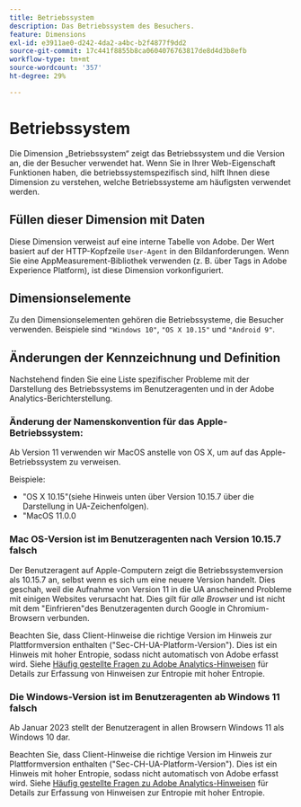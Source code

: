 ```yaml
---
title: Betriebssystem
description: Das Betriebssystem des Besuchers.
feature: Dimensions
exl-id: e3911ae0-d242-4da2-a4bc-b2f4877f9dd2
source-git-commit: 17c441f8855b8ca0604076763817de8d4d3b8efb
workflow-type: tm+mt
source-wordcount: '357'
ht-degree: 29%

---
```


# Betriebssystem

Die Dimension „Betriebssystem“ zeigt das Betriebssystem und die Version an, die der Besucher verwendet hat. Wenn Sie in Ihrer Web-Eigenschaft Funktionen haben, die betriebssystemspezifisch sind, hilft Ihnen diese Dimension zu verstehen, welche Betriebssysteme am häufigsten verwendet werden.

## Füllen dieser Dimension mit Daten

Diese Dimension verweist auf eine interne Tabelle von Adobe. Der Wert basiert auf der HTTP-Kopfzeile `User-Agent` in den Bildanforderungen. Wenn Sie eine AppMeasurement-Bibliothek verwenden (z. B. über Tags in Adobe Experience Platform), ist diese Dimension vorkonfiguriert.

## Dimensionselemente

Zu den Dimensionselementen gehören die Betriebssysteme, die Besucher verwenden. Beispiele sind `"Windows 10"`, `"OS X 10.15"` und `"Android 9"`.

## Änderungen der Kennzeichnung und Definition

Nachstehend finden Sie eine Liste spezifischer Probleme mit der Darstellung des Betriebssystems im Benutzeragenten und in der Adobe Analytics-Berichterstellung.

### Änderung der Namenskonvention für das Apple-Betriebssystem:

Ab Version 11 verwenden wir MacOS anstelle von OS X, um auf das Apple-Betriebssystem zu verweisen.

Beispiele:

* &quot;OS X 10.15&quot;(siehe Hinweis unten über Version 10.15.7 über die Darstellung in UA-Zeichenfolgen).
* &quot;MacOS 11.0.0

### Mac OS-Version ist im Benutzeragenten nach Version 10.15.7 falsch 

Der Benutzeragent auf Apple-Computern zeigt die Betriebssystemversion als 10.15.7 an, selbst wenn es sich um eine neuere Version handelt. Dies geschah, weil die Aufnahme von Version 11 in die UA anscheinend Probleme mit einigen Websites verursacht hat. Dies gilt für *alle Browser* und ist nicht mit dem &quot;Einfrieren&quot;des Benutzeragenten durch Google in Chromium-Browsern verbunden.

Beachten Sie, dass Client-Hinweise die richtige Version im Hinweis zur Plattformversion enthalten (&quot;Sec-CH-UA-Platform-Version&quot;). Dies ist ein Hinweis mit hoher Entropie, sodass nicht automatisch von Adobe erfasst wird. Siehe [Häufig gestellte Fragen zu Adobe Analytics-Hinweisen](https://experienceleague.adobe.com/docs/analytics/technotes/client-hints.html?lang=en) für Details zur Erfassung von Hinweisen zur Entropie mit hoher Entropie.

### Die Windows-Version ist im Benutzeragenten ab Windows 11 falsch

Ab Januar 2023 stellt der Benutzeragent in allen Browsern Windows 11 als Windows 10 dar.

Beachten Sie, dass Client-Hinweise die richtige Version im Hinweis zur Plattformversion enthalten (&quot;Sec-CH-UA-Platform-Version&quot;). Dies ist ein Hinweis mit hoher Entropie, sodass nicht automatisch von Adobe erfasst wird. Siehe [Häufig gestellte Fragen zu Adobe Analytics-Hinweisen](https://experienceleague.adobe.com/docs/analytics/technotes/client-hints.html?lang=en) für Details zur Erfassung von Hinweisen zur Entropie mit hoher Entropie.
